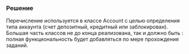 ### Решение

Перечисление используется в классе Account с целью определения типа аккаунта (счет депозитный, кредитный или заблокирован). Большая часть классов не до конца реализована, так и должно быть : полная функциональность будет добавляться по мере прохождения заданий.